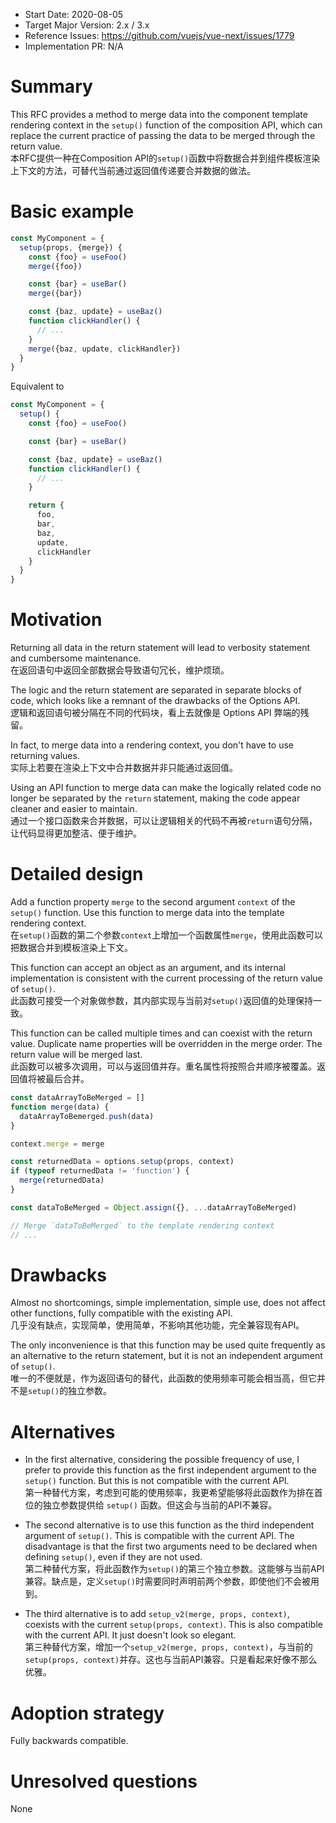 - Start Date: 2020-08-05
- Target Major Version: 2.x / 3.x
- Reference Issues: https://github.com/vuejs/vue-next/issues/1779
- Implementation PR: N/A

# Summary

This RFC provides a method to merge data into the component template rendering context in the `setup()` function of the composition API, which can replace the current practice of passing the data to be merged through the return value.  
本RFC提供一种在Composition API的`setup()`函数中将数据合并到组件模板渲染上下文的方法，可替代当前通过返回值传递要合并数据的做法。

# Basic example

```javascript
const MyComponent = {
  setup(props, {merge}) {
    const {foo} = useFoo()
    merge({foo})

    const {bar} = useBar()
    merge({bar})

    const {baz, update} = useBaz()
    function clickHandler() {
      // ...
    }
    merge({baz, update, clickHandler})
  }
}
```

Equivalent to

```javascript
const MyComponent = {
  setup() {
    const {foo} = useFoo()

    const {bar} = useBar()

    const {baz, update} = useBaz()
    function clickHandler() {
      // ...
    }

    return {
      foo,
      bar,
      baz,
      update,
      clickHandler
    }
  }
}
```

# Motivation

Returning all data in the return statement will lead to verbosity statement and cumbersome maintenance.  
在返回语句中返回全部数据会导致语句冗长，维护烦琐。

The logic and the return statement are separated in separate blocks of code, which looks like a remnant of the drawbacks of the Options API.  
逻辑和返回语句被分隔在不同的代码块，看上去就像是 Options API 弊端的残留。

In fact, to merge data into a rendering context, you don't have to use returning values.  
实际上若要在渲染上下文中合并数据并非只能通过返回值。

Using an API function to merge data can make the logically related code no longer be separated by the `return` statement, making the code appear cleaner and easier to maintain.  
通过一个接口函数来合并数据，可以让逻辑相关的代码不再被`return`语句分隔，让代码显得更加整洁、便于维护。

# Detailed design

Add a function property `merge` to the second argument `context` of the `setup()` function. Use this function to merge data into the template rendering context.  
在`setup()`函数的第二个参数`context`上增加一个函数属性`merge`，使用此函数可以把数据合并到模板渲染上下文。

This function can accept an object as an argument, and its internal implementation is consistent with the current processing of the return value of `setup()`.  
此函数可接受一个对象做参数，其内部实现与当前对`setup()`返回值的处理保持一致。

This function can be called multiple times and can coexist with the return value. Duplicate name properties will be overridden in the merge order. The return value will be merged last.  
此函数可以被多次调用，可以与返回值并存。重名属性将按照合并顺序被覆盖。返回值将被最后合并。

```javascript
const dataArrayToBeMerged = []
function merge(data) {
  dataArrayToBemerged.push(data)
}

context.merge = merge

const returnedData = options.setup(props, context)
if (typeof returnedData != 'function') {
  merge(returnedData)
}

const dataToBeMerged = Object.assign({}, ...dataArrayToBeMerged)

// Merge `dataToBeMerged` to the template rendering context 
// ...
```

# Drawbacks

Almost no shortcomings, simple implementation, simple use, does not affect other functions, fully compatible with the existing API.  
几乎没有缺点，实现简单，使用简单，不影响其他功能，完全兼容现有API。

The only inconvenience is that this function may be used quite frequently as an alternative to the return statement, but it is not an independent argument of `setup()`.  
唯一的不便就是，作为返回语句的替代，此函数的使用频率可能会相当高，但它并不是`setup()`的独立参数。

# Alternatives

- In the first alternative, considering the possible frequency of use, I prefer to provide this function as the first independent argument to the `setup()` function. But this is not compatible with the current API.  
  第一种替代方案，考虑到可能的使用频率，我更希望能够将此函数作为排在首位的独立参数提供给 `setup()` 函数。但这会与当前的API不兼容。

- The second alternative is to use this function as the third independent argument of `setup()`. This is compatible with the current API. The disadvantage is that the first two arguments need to be declared when defining `setup()`, even if they are not used.  
  第二种替代方案，将此函数作为`setup()`的第三个独立参数。这能够与当前API兼容。缺点是，定义`setup()`时需要同时声明前两个参数，即使他们不会被用到。

- The third alternative is to add `setup_v2(merge, props, context)`, coexists with the current `setup(props, context)`. This is also compatible with the current API. It just doesn't look so elegant.  
  第三种替代方案，增加一个`setup_v2(merge, props, context)`，与当前的`setup(props, context)`并存。这也与当前API兼容。只是看起来好像不那么优雅。

# Adoption strategy

Fully backwards compatible.

# Unresolved questions

None